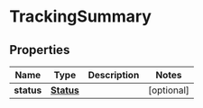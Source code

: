 
# TrackingSummary

## Properties
Name | Type | Description | Notes
------------ | ------------- | ------------- | -------------
**status** | [**Status**](Status.md) |  |  [optional]



